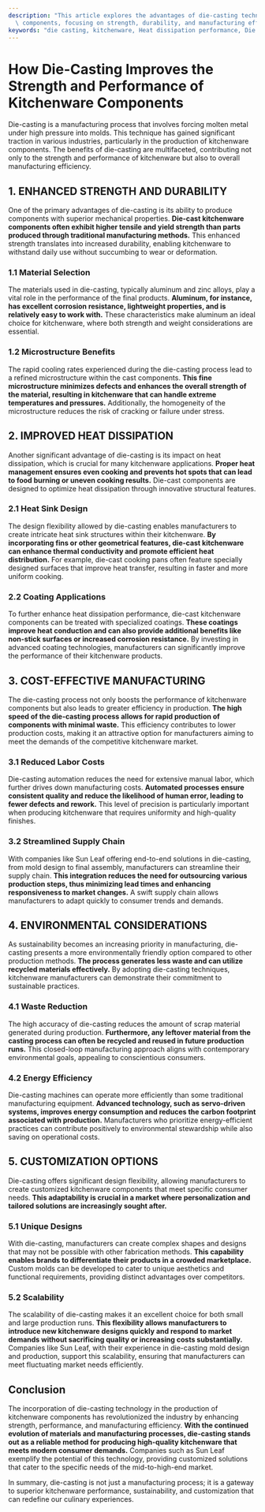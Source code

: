 ```yaml
---
description: "This article explores the advantages of die-casting technology in enhancing kitchenware\
  \ components, focusing on strength, durability, and manufacturing efficiency."
keywords: "die casting, kitchenware, Heat dissipation performance, Die casting process"
---
```

# How Die-Casting Improves the Strength and Performance of Kitchenware Components

Die-casting is a manufacturing process that involves forcing molten metal under high pressure into molds. This technique has gained significant traction in various industries, particularly in the production of kitchenware components. The benefits of die-casting are multifaceted, contributing not only to the strength and performance of kitchenware but also to overall manufacturing efficiency. 

## 1. ENHANCED STRENGTH AND DURABILITY

One of the primary advantages of die-casting is its ability to produce components with superior mechanical properties. **Die-cast kitchenware components often exhibit higher tensile and yield strength than parts produced through traditional manufacturing methods.** This enhanced strength translates into increased durability, enabling kitchenware to withstand daily use without succumbing to wear or deformation.

### 1.1 Material Selection

The materials used in die-casting, typically aluminum and zinc alloys, play a vital role in the performance of the final products. **Aluminum, for instance, has excellent corrosion resistance, lightweight properties, and is relatively easy to work with.** These characteristics make aluminum an ideal choice for kitchenware, where both strength and weight considerations are essential.

### 1.2 Microstructure Benefits

The rapid cooling rates experienced during the die-casting process lead to a refined microstructure within the cast components. **This fine microstructure minimizes defects and enhances the overall strength of the material, resulting in kitchenware that can handle extreme temperatures and pressures.** Additionally, the homogeneity of the microstructure reduces the risk of cracking or failure under stress.

## 2. IMPROVED HEAT DISSIPATION

Another significant advantage of die-casting is its impact on heat dissipation, which is crucial for many kitchenware applications. **Proper heat management ensures even cooking and prevents hot spots that can lead to food burning or uneven cooking results.** Die-cast components are designed to optimize heat dissipation through innovative structural features.

### 2.1 Heat Sink Design

The design flexibility allowed by die-casting enables manufacturers to create intricate heat sink structures within their kitchenware. **By incorporating fins or other geometrical features, die-cast kitchenware can enhance thermal conductivity and promote efficient heat distribution.** For example, die-cast cooking pans often feature specially designed surfaces that improve heat transfer, resulting in faster and more uniform cooking.

### 2.2 Coating Applications

To further enhance heat dissipation performance, die-cast kitchenware components can be treated with specialized coatings. **These coatings improve heat conduction and can also provide additional benefits like non-stick surfaces or increased corrosion resistance.** By investing in advanced coating technologies, manufacturers can significantly improve the performance of their kitchenware products.

## 3. COST-EFFECTIVE MANUFACTURING

The die-casting process not only boosts the performance of kitchenware components but also leads to greater efficiency in production. **The high speed of the die-casting process allows for rapid production of components with minimal waste.** This efficiency contributes to lower production costs, making it an attractive option for manufacturers aiming to meet the demands of the competitive kitchenware market.

### 3.1 Reduced Labor Costs

Die-casting automation reduces the need for extensive manual labor, which further drives down manufacturing costs. **Automated processes ensure consistent quality and reduce the likelihood of human error, leading to fewer defects and rework.** This level of precision is particularly important when producing kitchenware that requires uniformity and high-quality finishes.

### 3.2 Streamlined Supply Chain

With companies like Sun Leaf offering end-to-end solutions in die-casting, from mold design to final assembly, manufacturers can streamline their supply chain. **This integration reduces the need for outsourcing various production steps, thus minimizing lead times and enhancing responsiveness to market changes.** A swift supply chain allows manufacturers to adapt quickly to consumer trends and demands.

## 4. ENVIRONMENTAL CONSIDERATIONS

As sustainability becomes an increasing priority in manufacturing, die-casting presents a more environmentally friendly option compared to other production methods. **The process generates less waste and can utilize recycled materials effectively.** By adopting die-casting techniques, kitchenware manufacturers can demonstrate their commitment to sustainable practices.

### 4.1 Waste Reduction

The high accuracy of die-casting reduces the amount of scrap material generated during production. **Furthermore, any leftover material from the casting process can often be recycled and reused in future production runs.** This closed-loop manufacturing approach aligns with contemporary environmental goals, appealing to conscientious consumers.

### 4.2 Energy Efficiency

Die-casting machines can operate more efficiently than some traditional manufacturing equipment. **Advanced technology, such as servo-driven systems, improves energy consumption and reduces the carbon footprint associated with production.** Manufacturers who prioritize energy-efficient practices can contribute positively to environmental stewardship while also saving on operational costs.

## 5. CUSTOMIZATION OPTIONS

Die-casting offers significant design flexibility, allowing manufacturers to create customized kitchenware components that meet specific consumer needs. **This adaptability is crucial in a market where personalization and tailored solutions are increasingly sought after.** 

### 5.1 Unique Designs

With die-casting, manufacturers can create complex shapes and designs that may not be possible with other fabrication methods. **This capability enables brands to differentiate their products in a crowded marketplace.** Custom molds can be developed to cater to unique aesthetics and functional requirements, providing distinct advantages over competitors.

### 5.2 Scalability

The scalability of die-casting makes it an excellent choice for both small and large production runs. **This flexibility allows manufacturers to introduce new kitchenware designs quickly and respond to market demands without sacrificing quality or increasing costs substantially.** Companies like Sun Leaf, with their experience in die-casting mold design and production, support this scalability, ensuring that manufacturers can meet fluctuating market needs efficiently.

## Conclusion

The incorporation of die-casting technology in the production of kitchenware components has revolutionized the industry by enhancing strength, performance, and manufacturing efficiency. **With the continued evolution of materials and manufacturing processes, die-casting stands out as a reliable method for producing high-quality kitchenware that meets modern consumer demands.** Companies such as Sun Leaf exemplify the potential of this technology, providing customized solutions that cater to the specific needs of the mid-to-high-end market.

In summary, die-casting is not just a manufacturing process; it is a gateway to superior kitchenware performance, sustainability, and customization that can redefine our culinary experiences.
